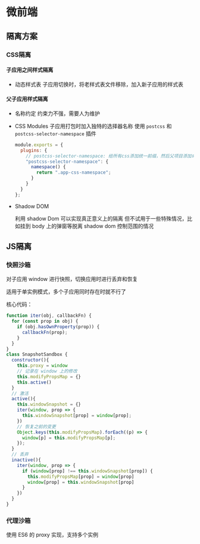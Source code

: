 # 微前端

## 隔离方案

### CSS隔离

#### 子应用之间样式隔离

- 动态样式表
  子应用切换时，将老样式表文件移除，加入新子应用的样式表

#### 父子应用样式隔离

- 名称约定
  约束力不强，需要人为维护

- CSS Modules
  子应用打包时加入独特的选择器名称
  使用 `postcss` 和  `postcss-selector-namespace` 插件

  ```js
  module.exports = {
    plugins: {
      // postcss-selector-namespace: 给所有css添加统一前缀，然后父项目添加命名空间
      "postcss-selector-namespace": {
        namespace() {
          return ".app-css-namespace";
        }
      }
    }
  };
  ```

- Shadow DOM

  利用 shadow Dom 可以实现真正意义上的隔离
  但不试用于一些特殊情况，比如挂到 body 上的弹窗等脱离 shadow dom 控制范围的情况

## JS隔离

### 快照沙箱

对子应用 window 进行快照，切换应用时进行丢弃和恢复

适用于单实例模式，多个子应用同时存在时就不行了

核心代码：

```js
function iter(obj, callbackFn) {
  for (const prop in obj) {
    if (obj.hasOwnProperty(prop)) {
      callbackFn(prop);
    }
  }
}
class SnapshotSandbox {
  constructor(){
    this.proxy = window
    // 记录在 window 上的修改
    this.modifyPropsMap = {}
    this.active()
  }
  // 激活
  active(){
    this.windowSnapshot = {}
    iter(window, prop => {
      this.windowSnapshot[prop] = window[prop];
    })
    // 恢复之前的变更
    Object.keys(this.modifyPropsMap).forEach((p) => {
      window[p] = this.modifyPropsMap[p];
    });
  }
  // 丢弃
  inactive(){
    iter(window, prop => {
      if (window[prop] !== this.windowSnapshot[prop]) {
        this.modifyPropsMap[prop] = window[prop]
        window[prop] = this.windowSnapshot[prop]
      }
    })
  }
}
```

### 代理沙箱

使用 ES6 的 proxy 实现，支持多个实例



